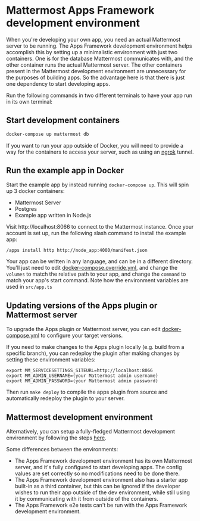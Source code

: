 # Mattermost Apps Framework development environment

When you're developing your own app, you need an actual Mattermost server to be running. The Apps Framework development environment helps accomplish this by setting up a minimalistic environment with just two containers. One is for the database Mattermost communicates with, and the other container runs the actual Mattermost server. The other containers present in the Mattermost development environment are unnecessary for the purposes of building apps. So the advantage here is that there is just one dependency to start developing apps.

Run the following commands in two different terminals to have your app run in its own terminal:

## Start development containers

```sh
docker-compose up mattermost db
```

If you want to run your app outside of Docker, you will need to provide a way for the containers to access your server, such as using an [ngrok](https://ngrok.io) tunnel.

## Run the example app in Docker

Start the example app by instead running `docker-compose up`. This will spin up 3 docker containers:

- Mattermost Server
- Postgres
- Example app written in Node.js

Visit http://localhost:8066 to connect to the Mattermost instance. Once your account is set up, run the following slash command to install the example app:

`/apps install http http://node_app:4000/manifest.json`

Your app can be written in any language, and can be in a different directory. You'll just need to edit [docker-compose.override.yml](docker-compose.override.yml), and change the `volumes` to match the relative path to your app, and change the `command` to match your app's start command. Note how the environment variables are used in `src/app.ts`

## Updating versions of the Apps plugin or Mattermost server

To upgrade the Apps plugin or Mattermost server, you can edit [docker-compose.yml](docker-compose.yml) to configure your target versions.

If you need to make changes to the Apps plugin locally (e.g. build from a specific branch), you can redeploy the plugin after making changes by setting these environment variables:

```
export MM_SERVICESETTINGS_SITEURL=http://localhost:8066
export MM_ADMIN_USERNAME=(your Mattermost admin username)
export MM_ADMIN_PASSWORD=(your Mattermost admin password)
```

Then run `make deploy` to compile the apps plugin from source and automatically redeploy the plugin to your server.

## Mattermost development environment

Alternatively, you can setup a fully-fledged Mattermost development environment by following the steps [here](https://developers.mattermost.com/contribute/server/developer-setup/).

Some differences between the environments:

* The Apps Framework development environment has its own Mattermost server, and it's fully configured to start developing apps. The config values are set correctly so no modifications need to be done there.
* The Apps Framework development environment also has a starter app built-in as a third container, but this can be ignored if the developer wishes to run their app outside of the dev environment, while still using it by communicating with it from outside of the containers.
* The Apps Framework e2e tests can't be run with the Apps Framework development environment.
